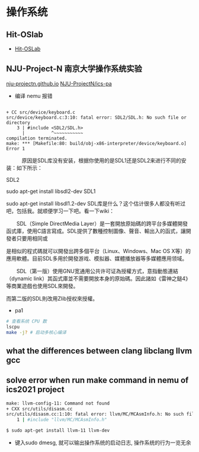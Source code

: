 # 操作系统

## Hit-OSlab
* [Hit-OSLab](git@github.com:hoverwinter/HIT-OSLab.git)

## NJU-Project-N 南京大学操作系统实验
[nju-projectn.github.io](https://nju-projectn.github.io/ics-pa-gitbook/ics2020/0.6.html)
[NJU-ProjectN/ics-pa](https://github.com/NJU-ProjectN/ics-pa)

* 编译 nemu 报错
```text

+ CC src/device/keyboard.c
src/device/keyboard.c:3:10: fatal error: SDL2/SDL.h: No such file or directory
    3 | #include <SDL2/SDL.h>
      |          ^~~~~~~~~~~~
compilation terminated.
make: *** [Makefile:80: build/obj-x86-interpreter/device/keyboard.o] Error 1
```
　　　原因是SDL库没有安装，根据你使用的是SDL1还是SDL2来进行不同的安装：如下所示：

SDL2

sudo apt-get install libsdl2-dev
SDL1

sudo apt-get install libsdl1.2-dev
SDL库是什么？这个估计很多人都没有听过吧，包括我。就顺便学习一下吧。看一下wiki：

　　SDL（Simple DirectMedia Layer）是一套開放原始碼的跨平台多媒體開發函式庫，使用C語言寫成。SDL提供了數種控制圖像、聲音、輸出入的函式，讓開發者只要用相同或

是相似的程式碼就可以開發出跨多個平台（Linux、Windows、Mac OS X等）的應用軟體。目前SDL多用於開發游戏、模拟器、媒體播放器等多媒體應用领域。

　　SDL（第一版）使用GNU宽通用公共许可证為授權方式，意指動態連結（dynamic link）其函式庫並不需要開放本身的原始碼。因此諸如《雷神之鎚4》等商業遊戲也使用SDL來開發。

而第二版的SDL則改用Zlib授权來授權。

* pa1
```bash
# 查看系统 CPU 数
lscpu
make -j? # 启动多核心编译
```

## what the differences between clang libclang llvm gcc 

## solve error when run make command in nemu of ics2021 project 
```bash
make: llvm-config-11: Command not found
+ CXX src/utils/disasm.cc
src/utils/disasm.cc:1:10: fatal error: llvm/MC/MCAsmInfo.h: No such file or directory
    1 | #include "llvm/MC/MCAsmInfo.h"

$ sudo apt-get install llvm-11 llvm-dev
```
*  键入sudo dmesg, 就可以输出操作系统的启动日志, 操作系统的行为一览无余

